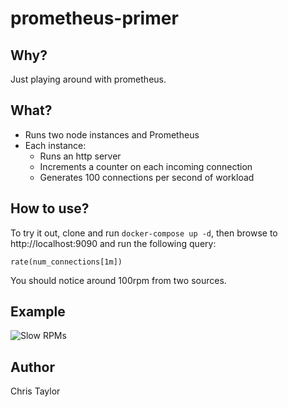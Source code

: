 # prometheus-primer

## Why?

Just playing around with prometheus.

## What?

- Runs two node instances and Prometheus
- Each instance:
  - Runs an http server 
  - Increments a counter on each incoming connection
  - Generates 100 connections per second of workload

## How to use?

To try it out, clone and run `docker-compose up -d`, then browse to http://localhost:9090 and run the following query:

`rate(num_connections[1m])`

You should notice around 100rpm from two sources.

## Example

![Slow RPMs](https://raw.github.com/cttttt/prometheus-primer/master/screenshot.png)

## Author

Chris Taylor
